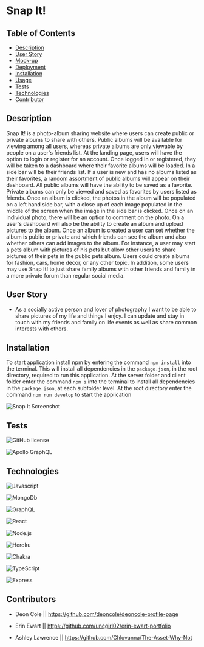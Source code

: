 # Snap It!

## Table of Contents
- [Description](#description)
- [User Story](#user-story)
- [Mock-up](#mock-up)
- [Deployment](#deployment)
- [Installation](#installation)
- [Usage](#usage)
- [Tests](#tests)
- [Technologies](#technologies)
- [Contributor](#contributors)

## Description
Snap It! is a photo-album sharing website where users can create public or private albums to share with others.  Public albums will be available for viewing among all users, whereas private albums are only viewable by people on a user's friends list.  At the landing page, users will have the option to login or register for an account.  Once logged in or registered, they will be taken to a dashboard where their favorite albums will be loaded.  In a side bar will be their friends list.  If a user is new and has no albums listed as their favorites, a random assortment of public albums will appear on their dashboard.  All public albums will have the ability to be saved as a favorite. Private albums can only be viewed and saved as favorites by users listed as friends. Once an album is clicked, the photos in the album will be populated on a left hand side bar, with a close up of each image populated in the middle of the screen when the image in the side bar is clicked.  Once on an individual photo, there will be an option to comment on the photo. On a user's dashboard will also be the ability to create an album and upload pictures to the album. Once an album is created a user can set whether the album is public or private and which friends can see the album and also whether others can add images to the album.  For instance, a user may start a pets album with pictures of his pets but allow other users to share pictures of their pets in the public pets album.  Users could create albums for fashion, cars, home decor, or any other topic.  In addition, some users may use Snap It! to just share family albums with other friends and family in a more private forum than regular social media.  
## User Story

- As a socially active person and lover of photography I want to be able to share pictures of my life and things I enjoy. I can update and stay in touch with my friends and family on life events as well as share common interests with others.

## Installation
To start application install npm by entering the command ```npm install```  into the terminal. This will install all dependencies in the ```package.json```, in the root directory, required to run this application. At the server folder and client folder enter the command ```npm i``` into the terminal to install all dependencies in the ```package.json```, at each subfolder level. At the root directory enter the command ```npm run develop``` to start the application

![Snap It Screenshot](./client/src/assets/images/Snap_It.png)

## Tests
![GitHub license](https://img.shields.io/badge/test-100%25-success)

![Apollo GraphQL](https://img.shields.io/badge/-Apollo%20GraphQL-311C87?style=plastic&logo=apollo-graphql&logoColor=white)
## Technologies

![Javascript](https://img.shields.io/badge/-JavaScript-f7df1e?style=plastic&logo=javascript&logoColor=black)

![MongoDb](https://img.shields.io/badge/-MongoDB-47A248?style=plastic&logo=mongodb&logoColor=white)

![GraphQL](https://img.shields.io/badge/-GraphQL-E10098?style=plastic&logo=graphql&logoColor=white)

![React](https://img.shields.io/badge/-React-61DAFB?style=plastic&logo=react&logoColor=black)

![Node.js](https://img.shields.io/badge/-Node.js-339933?style=plastic&logo=node.js&logoColor=white)

![Heroku](https://img.shields.io/badge/-Heroku-430098?style=plastic&logo=heroku&logoColor=white)

![Chakra](https://img.shields.io/badge/-Chakra%20U1-319795?style=plastic&logo=chakra-ui&logoColor=white)

![TypeScript](https://img.shields.io/badge/-TypeScript-3178C6?style=plastic&logo=typescript&logoColor=white)

![Express](https://img.shields.io/badge/-Express-000000?style=plastic&logo=Express&logoColor=white)

## Contributors

- Deon Cole || https://github.com/deoncole/deoncole-profile-page

- Erin Ewart || https://github.com/uncgirl02/erin-ewart-portfolio

- Ashley Lawrence || https://github.com/Chlovanna/The-Asset-Why-Not
